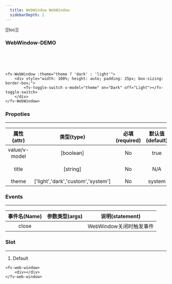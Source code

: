 ```yaml
---
  title: WebWindow WebWindow
  sidebarDepth: 2
---
```

  
[[toc]]

### WebWindow-DEMO

<script>
export default {
    data () {
        return {
            theme: false,
            show: true
        }
    }
}
</script>

<ClientOnly>
<fv-toggle-switch v-model="show" on="Show" off="Hide"></fv-toggle-switch>
<fv-WebWindow v-model="show" :theme="theme ? 'dark' : 'light'">
<div style="width: 100%; height: auto; padding: 25px; box-sizing: border-box;">
    <fv-toggle-switch v-model="theme" on="Dark" off="Light"></fv-toggle-switch>
</div>
</fv-WebWindow>

```vue
<fv-WebWindow :theme="theme ? 'dark' : 'light'">
    <div style="width: 100%; height: auto; padding: 25px; box-sizing: border-box;">
        <fv-toggle-switch v-model="theme" on="Dark" off="Light"></fv-toggle-switch>
    </div>
</fv-WebWindow>
```
</ClientOnly>

### Propoties
---
|  属性(attr)   |             类型(type)             | 必填(required) | 默认值(default) |   说明(statement)   |
|:-------------:|:----------------------------------:|:--------------:|:---------------:|:-------------------:|
| value/v-model |             [boolean]              |       No       |      true       | 开启或关闭WebWindow |
|     title     |              [string]              |       No       |       N/A       |    WebWindow标题    |
|     theme     | ['light','dark','custom','system'] |       No       |     system      |                     |

### Events
---
| 事件名(Name) | 参数类型(args) |     说明(statement)     |
|:------------:|:--------------:|:-----------------------:|
|    close     |                | WebWindow关闭时触发事件 |

### Slot
---

1. Default

```vue
<fv-web-window>
    <div></div>
</fv-web-window>
```
  

